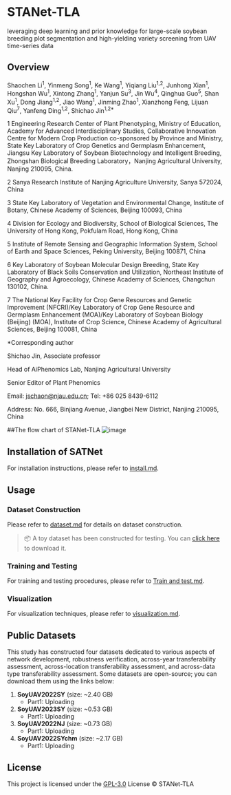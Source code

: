 # STANet-TLA

leveraging deep learning and prior knowledge for large-scale soybean breeding plot segmentation and high-yielding variety screening from UAV time-series data

## Overview

Shaochen Li<sup>1</sup>, Yinmeng Song<sup>1</sup>, Ke Wang<sup>1</sup>, Yiqiang Liu<sup>1,2</sup>, Junhong Xian<sup>1</sup>, Hongshan Wu<sup>1</sup>, Xintong Zhang<sup>1</sup>, Yanjun Su<sup>3</sup>, Jin Wu<sup>4</sup>, Qinghua Guo<sup>5</sup>, Shan Xu<sup>1</sup>, Dong Jiang<sup>1,2</sup>, Jiao Wang<sup>1</sup>, Jinming Zhao<sup>1</sup>, Xianzhong Feng<sup></sup>, Lijuan Qiu<sup>7</sup>, Yanfeng Ding<sup>1,2</sup>, Shichao Jin<sup>1,2*</sup>

1 Engineering Research Center of Plant Phenotyping, Ministry of Education, Academy for Advanced Interdisciplinary Studies, Collaborative Innovation Centre for Modern Crop Production co-sponsored by Province and Ministry, State Key Laboratory of Crop Genetics and Germplasm Enhancement, Jiangsu Key Laboratory of Soybean Biotechnology and Intelligent Breeding, Zhongshan Biological Breeding Laboratory，Nanjing Agricultural University, Nanjing 210095, China.

2 Sanya Research Institute of Nanjing Agriculture University, Sanya 572024, China

3 State Key Laboratory of Vegetation and Environmental Change, Institute of Botany, Chinese Academy of Sciences, Beijing 100093, China

4 Division for Ecology and Biodiversity, School of Biological Sciences, The University of Hong Kong, Pokfulam Road, Hong Kong, China

5 Institute of Remote Sensing and Geographic Information System, School of Earth and Space Sciences, Peking University, Beijing 100871, China

6 Key Laboratory of Soybean Molecular Design Breeding, State Key Laboratory of Black Soils Conservation and Utilization, Northeast Institute of Geography and Agroecology, Chinese Academy of Sciences, Changchun 130102, China.

7 The National Key Facility for Crop Gene Resources and Genetic Improvement (NFCRI)/Key Laboratory of Crop Gene Resource and Germplasm Enhancement (MOA)/Key Laboratory of Soybean Biology (Beijing) (MOA), Institute of Crop Science, Chinese Academy of Agricultural Sciences, Beijing 100081, China

*Corresponding author

Shichao Jin, Associate professor

Head of AiPhenomics Lab, Nanjing Agricultural University

Senior Editor of Plant Phenomics

Email: jschaon@njau.edu.cn; Tel: +86 025 8439-6112

Address: No. 666, Binjiang Avenue, Jiangbei New District, Nanjing 210095, China

##The flow chart of STANet-TLA
![image](https://github.com/Jinlab-AiPhenomics/STANet-TLA/main/results/STANet-TLA_results.png)

## Installation of SATNet

For installation instructions, please refer to [install.md](https://github.com/Jinlab-AiPhenomics/STANet-TLA/tree/main/docs/install.md).

## Usage

### Dataset Construction

Please refer to [dataset.md](https://github.com/Jinlab-AiPhenomics/STANet-TLA/tree/main/docs/dataset.md) for details on dataset construction.

> 📦 A toy dataset has been constructed for testing. You can [click here](https://github.com/Jinlab-AiPhenomics/STANet-TLA/tree/main/docs/dataset.md) to download it.

### Training and Testing

For training and testing procedures, please refer to [Train and test.md](https://github.com/Jinlab-AiPhenomics/STANet-TLA/tree/main/docs/train%20and%20test.md).

### Visualization

For visualization techniques, please refer to [visualization.md](https://github.com/Jinlab-AiPhenomics/STANet-TLA/tree/main/docs/visualization.md).

## Public Datasets

This study has constructed four datasets dedicated to various aspects of network development, robustness verification, across-year transferability assessment, across-location transferability assessment, and across-data type transferability assessment. Some datasets are open-source; you can download them using the links below:

1. **SoyUAV2022SY** (size: ~2.40 GB)
   - Part1: Uploading
2. **SoyUAV2023SY** (size: ~0.53 GB)
   - Part1: Uploading
3. **SoyUAV2022NJ** (size: ~0.73 GB)
   - Part1: Uploading
4. **SoyUAV2022SYchm** (size: ~2.17 GB)
   - Part1: Uploading

## License

This project is licensed under the [GPL-3.0](LICENSE) License © STANet-TLA
